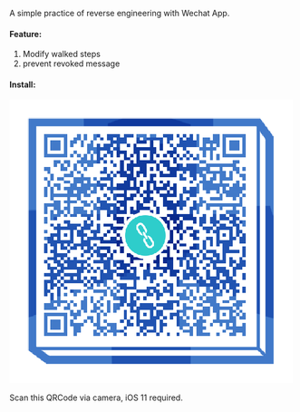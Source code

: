 A simple practice of reverse engineering with Wechat App.

#### Feature:
1. Modify walked steps
2. prevent revoked message

#### Install:
 ![QRCode](https://github.com/sleepEarlier/InfoPlistTest/blob/master/1507705727.png)

Scan this QRCode via camera, iOS 11 required.
